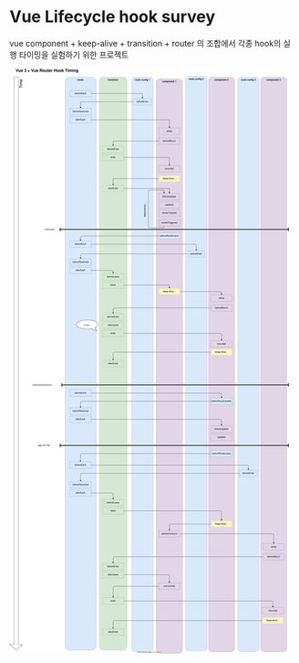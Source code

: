 # Vue Lifecycle hook survey

vue component + keep-alive + transition + router 의 조합에서 각종 hook의 실행 타이밍을 실험하기 위한 프로젝트




![Hook Timing](vue3_hook_timing.svg "Hook Timing")
